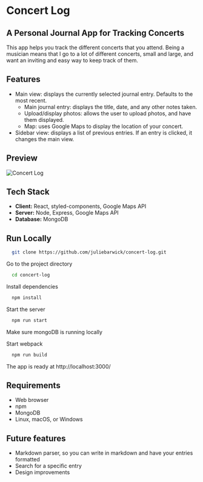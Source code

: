 # Concert Log

## A Personal Journal App for Tracking Concerts
This app helps you track the different concerts that you attend. Being a musician means that I go to a lot of different concerts, small and large, and want an inviting and easy way to keep track of them.

## Features
* Main view: displays the currently selected journal entry. Defaults to the most recent.
  * Main journal entry: displays the title, date, and any other notes taken.
  * Upload/display photos: allows the user to upload photos, and have them displayed.
  * Map: uses Google Maps to display the location of your concert.
* Sidebar view: displays a list of previous entries. If an entry is clicked, it changes the main view.

## Preview
![Concert Log](https://github.com/juliebarwick/concert-log/blob/main/gif/concert-log.gif?raw=true)

## Tech Stack
* **Client:** React, styled-components, Google Maps API
* **Server:** Node, Express, Google Maps API
* **Database:** MongoDB

## Run Locally
```bash
  git clone https://github.com/juliebarwick/concert-log.git
```

Go to the project directory

```bash
  cd concert-log
```

Install dependencies

```bash
  npm install
```

Start the server

```bash
  npm run start
```

Make sure mongoDB is running locally

Start webpack

```bash
  npm run build
```
The app is ready at http://localhost:3000/

## Requirements
* Web browser
* npm
* MongoDB
* Linux, macOS, or Windows

## Future features
* Markdown parser, so you can write in markdown and have your entries formatted
* Search for a specific entry
* Design improvements